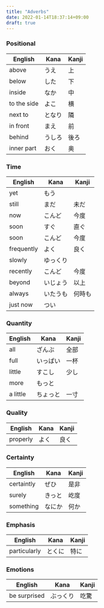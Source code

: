 ```yaml
---
title: "Adverbs"
date: 2022-01-14T18:37:14+09:00
draft: true
---
```

### Positional
| English     | Kana   | Kanji |
|-------------|--------|-------|
| above       | うえ   | 上    |
| below       | した   | 下    |
| inside      | なか   | 中    |
| to the side | よこ   | 横    |
| next to     | となり | 隣    |
| in front    | まえ   | 前    |
| behind      | うしろ | 後ろ  |
| inner part  | おく   | 奥    |

### Time
| English    | Kana     | Kanji  |
|------------|----------|--------|
| yet        | もう     |        |
| still      | まだ     | 未だ   |
| now        | こんど   | 今度   |
| soon       | すぐ     | 直ぐ   |
| soon       | こんど   | 今度   |
| frequently | よく     | 良く   |
| slowly     | ゆっくり |        | 
| recently   | こんど   | 今度   | 
| beyond     | いじょう | 以上   |
| always     | いたうも | 何時も |
| just now   | つい     |        |

### Quantity
| English  | Kana     | Kanji |
|----------|----------|-------|
| all      | ざんぶ   | 全部  |
| full     | いっぱい | 一杯  |
| little   | すこし   | 少し  |
| more     | もっと   |       |
| a little | ちょっと | 一寸  |

### Quality
| English   | Kana | Kanji |
|-----------|------|-------|
| properly  | よく | 良く  |

### Certainty
| English    | Kana   | Kanji |
|------------|--------|-------|
| certaintly | ぜひ   | 是非  |
| surely     | きっと | 屹度  |
| something  | なにか | 何か  |

### Emphasis
| English      | Kana   | Kanji |
|--------------|--------|-------|
| particularly | とくに | 特に  |

### Emotions
| English      | Kana     | Kanji |
|--------------|----------|-------|
| be surprised | ぶっくり | 吃驚  |
